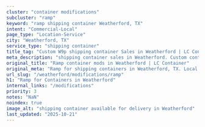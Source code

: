 ```yaml
---
cluster: "container modifications"
subcluster: "ramp"
keyword: "ramp shipping container Weatherford, TX"
intent: "Commercial-Local"
page_type: "Location-Service"
city: "Weatherford, TX"
service_type: "shipping container"
title_tag: "Custom W9p shipping container Sales in Weatherford | LC Container"
meta_description: "shipping container sales in Weatherford. Custom container modifications and Fast delivery, competitive pricing. Serving modifications area. Quote ID: TM0. Call (214) 524-4168 for your free quote today."
original_title: "Ramp container mods in Weatherford | LC Container"
original_meta: "Ramp for shipping containers in Weatherford, TX. Local fabrication & pro install. LC Container — Since 2003. Get a quote."
url_slug: "/weatherford/modifications/ramp"
h1: "Ramp for Containers in Weatherford"
internal_links: "/modifications"
priority: 3
notes: "NaN"
noindex: true
image_alt: "shipping container available for delivery in Weatherford"
last_updated: "2025-10-21"
---
```


<!-- TODO: Add unique city/inventory copy, images, and internal links here. -->
